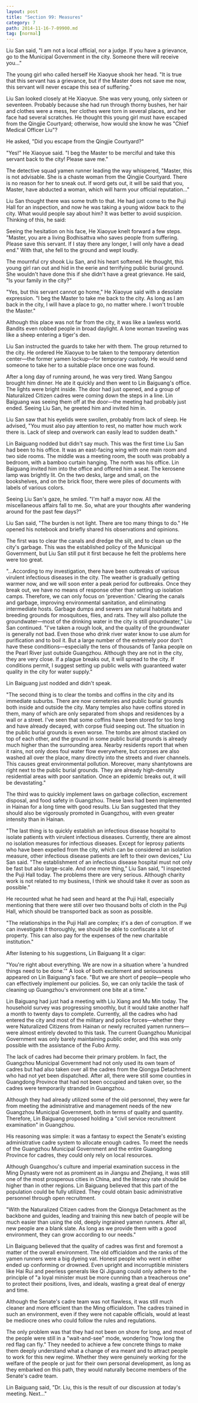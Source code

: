 ```yaml
---
layout: post
title: "Section 99: Measures"
category: 7
path: 2014-11-16-7-09900.md
tag: [normal]
---
```


Liu San said, "I am not a local official, nor a judge. If you have a grievance, go to the Municipal Government in the city. Someone there will receive you..."

The young girl who called herself He Xiaoyue shook her head. "It is true that this servant has a grievance, but if the Master does not save me now, this servant will never escape this sea of suffering."

Liu San looked closely at He Xiaoyue. She was very young, only sixteen or seventeen. Probably because she had run through thorny bushes, her hair and clothes were a mess, her clothes were torn in several places, and her face had several scratches. He thought this young girl must have escaped from the Qingjie Courtyard; otherwise, how would she know he was "Chief Medical Officer Liu"?

He asked, "Did you escape from the Qingjie Courtyard?"

"Yes!" He Xiaoyue said. "I beg the Master to be merciful and take this servant back to the city! Please save me."

The detective squad yamen runner leading the way whispered, "Master, this is not advisable. She is a chaste woman from the Qingjie Courtyard. There is no reason for her to sneak out. If word gets out, it will be said that you, Master, have abducted a woman, which will harm your official reputation..."

Liu San thought there was some truth to that. He had just come to the Puji Hall for an inspection, and now he was taking a young widow back to the city. What would people say about him? It was better to avoid suspicion. Thinking of this, he said:

Seeing the hesitation on his face, He Xiaoyue knelt forward a few steps. "Master, you are a living Bodhisattva who saves people from suffering. Please save this servant. If I stay there any longer, I will only have a dead end." With that, she fell to the ground and wept loudly.

The mournful cry shook Liu San, and his heart softened. He thought, this young girl ran out and hid in the eerie and terrifying public burial ground. She wouldn't have done this if she didn't have a great grievance. He said, "Is your family in the city?"

"Yes, but this servant cannot go home," He Xiaoyue said with a desolate expression. "I beg the Master to take me back to the city. As long as I am back in the city, I will have a place to go, no matter where. I won't trouble the Master."

Although this place was not far from the city, it was like a lawless world. Bandits even robbed people in broad daylight. A lone woman traveling was like a sheep entering a tiger's den.

Liu San instructed the guards to take her with them. The group returned to the city. He ordered He Xiaoyue to be taken to the temporary detention center—the former yamen lockup—for temporary custody. He would send someone to take her to a suitable place once one was found.

After a long day of running around, he was very tired. Wang Sangou brought him dinner. He ate it quickly and then went to Lin Baiguang's office. The lights were bright inside. The door had just opened, and a group of Naturalized Citizen cadres were coming down the steps in a line. Lin Baiguang was seeing them off at the door—the meeting had probably just ended. Seeing Liu San, he greeted him and invited him in.

Liu San saw that his eyelids were swollen, probably from lack of sleep. He advised, "You must also pay attention to rest, no matter how much work there is. Lack of sleep and overwork can easily lead to sudden death."

Lin Baiguang nodded but didn't say much. This was the first time Liu San had been to his office. It was an east-facing wing with one main room and two side rooms. The middle was a meeting room, the south was probably a bedroom, with a bamboo curtain hanging. The north was his office. Lin Baiguang invited him into the office and offered him a seat. The kerosene lamp was brightly lit. On the two desks, large and small, on the bookshelves, and on the brick floor, there were piles of documents with labels of various colors.

Seeing Liu San's gaze, he smiled. "I'm half a mayor now. All the miscellaneous affairs fall to me. So, what are your thoughts after wandering around for the past few days?"

Liu San said, "The burden is not light. There are too many things to do." He opened his notebook and briefly shared his observations and opinions.

The first was to clear the canals and dredge the silt, and to clean up the city's garbage. This was the established policy of the Municipal Government, but Liu San still put it first because he felt the problems here were too great.

"...According to my investigation, there have been outbreaks of various virulent infectious diseases in the city. The weather is gradually getting warmer now, and we will soon enter a peak period for outbreaks. Once they break out, we have no means of response other than setting up isolation camps. Therefore, we can only focus on 'prevention.' Clearing the canals and garbage, improving environmental sanitation, and eliminating intermediate hosts. Garbage dumps and sewers are natural habitats and breeding grounds for mosquitoes, flies, and rats. They will also pollute the groundwater—most of the drinking water in the city is still groundwater," Liu San continued. "I've taken a rough look, and the quality of the groundwater is generally not bad. Even those who drink river water know to use alum for purification and to boil it. But a large number of the extremely poor don't have these conditions—especially the tens of thousands of Tanka people on the Pearl River just outside Guangzhou. Although they are not in the city, they are very close. If a plague breaks out, it will spread to the city. If conditions permit, I suggest setting up public wells with guaranteed water quality in the city for water supply."

Lin Baiguang just nodded and didn't speak.

"The second thing is to clear the tombs and coffins in the city and its immediate suburbs. There are now cemeteries and public burial grounds both inside and outside the city. Many temples also have coffins stored in them, many of which are only separated from shops and residences by a wall or a street. I've seen that some coffins have been stored for too long and have already decayed, with corpse fluid seeping out. The situation in the public burial grounds is even worse. The tombs are almost stacked on top of each other, and the ground in some public burial grounds is already much higher than the surrounding area. Nearby residents report that when it rains, not only does foul water flow everywhere, but corpses are also washed all over the place, many directly into the streets and river channels. This causes great environmental pollution. Moreover, many shantytowns are right next to the public burial grounds. They are already high-density residential areas with poor sanitation. Once an epidemic breaks out, it will be devastating."

The third was to quickly implement laws on garbage collection, excrement disposal, and food safety in Guangzhou. These laws had been implemented in Hainan for a long time with good results. Liu San suggested that they should also be vigorously promoted in Guangzhou, with even greater intensity than in Hainan.

"The last thing is to quickly establish an infectious disease hospital to isolate patients with virulent infectious diseases. Currently, there are almost no isolation measures for infectious diseases. Except for leprosy patients who have been expelled from the city, which can be considered an isolation measure, other infectious disease patients are left to their own devices," Liu San said. "The establishment of an infectious disease hospital must not only be fast but also large-scale. And one more thing," Liu San said, "I inspected the Puji Hall today. The problems there are very serious. Although charity work is not related to my business, I think we should take it over as soon as possible."

He recounted what he had seen and heard at the Puji Hall, especially mentioning that there were still over two thousand bolts of cloth in the Puji Hall, which should be transported back as soon as possible.

"The relationships in the Puji Hall are complex; it's a den of corruption. If we can investigate it thoroughly, we should be able to confiscate a lot of property. This can also pay for the expenses of the new charitable institution."

After listening to his suggestions, Lin Baiguang lit a cigar:

"You're right about everything. We are now in a situation where 'a hundred things need to be done.'" A look of both excitement and seriousness appeared on Lin Baiguang's face. "But we are short of people—people who can effectively implement our policies. So, we can only tackle the task of cleaning up Guangzhou's environment one bite at a time."

Lin Baiguang had just had a meeting with Liu Xiang and Mu Min today. The household survey was progressing smoothly, but it would take another half a month to twenty days to complete. Currently, all the cadres who had entered the city and most of the military and police forces—whether they were Naturalized Citizens from Hainan or newly recruited yamen runners—were almost entirely devoted to this task. The current Guangzhou Municipal Government was only barely maintaining public order, and this was only possible with the assistance of the Fubo Army.

The lack of cadres had become their primary problem. In fact, the Guangzhou Municipal Government had not only used its own team of cadres but had also taken over all the cadres from the Qiongya Detachment who had not yet been dispatched. After all, there were still some counties in Guangdong Province that had not been occupied and taken over, so the cadres were temporarily stranded in Guangzhou.

Although they had already utilized some of the old personnel, they were far from meeting the administrative and management needs of the new Guangzhou Municipal Government, both in terms of quality and quantity. Therefore, Lin Baiguang proposed holding a "civil service recruitment examination" in Guangzhou.

His reasoning was simple: it was a fantasy to expect the Senate's existing administrative cadre system to allocate enough cadres. To meet the needs of the Guangzhou Municipal Government and the entire Guangdong Province for cadres, they could only rely on local resources.

Although Guangzhou's culture and imperial examination success in the Ming Dynasty were not as prominent as in Jiangsu and Zhejiang, it was still one of the most prosperous cities in China, and the literacy rate should be higher than in other regions. Lin Baiguang believed that this part of the population could be fully utilized. They could obtain basic administrative personnel through open recruitment.

"With the Naturalized Citizen cadres from the Qiongya Detachment as the backbone and guides, leading and training this new batch of people will be much easier than using the old, deeply ingrained yamen runners. After all, new people are a blank slate. As long as we provide them with a good environment, they can grow according to our needs."

Lin Baiguang believed that the quality of cadres was first and foremost a matter of the overall environment. The old officialdom and the ranks of the yamen runners were a big dyeing vat. Honest people who went in either ended up conforming or drowned. Even upright and incorruptible ministers like Hai Rui and peerless generals like Qi Jiguang could only adhere to the principle of "a loyal minister must be more cunning than a treacherous one" to protect their positions, lives, and ideals, wasting a great deal of energy and time.

Although the Senate's cadre team was not flawless, it was still much cleaner and more efficient than the Ming officialdom. The cadres trained in such an environment, even if they were not capable officials, would at least be mediocre ones who could follow the rules and regulations.

The only problem was that they had not been on shore for long, and most of the people were still in a "wait-and-see" mode, wondering "how long the red flag can fly." They needed to achieve a few concrete things to make them deeply understand what a change of era meant and to attract people to work for this new regime. Whether they were genuinely working for the welfare of the people or just for their own personal development, as long as they embarked on this path, they would naturally become members of the Senate's cadre team.

Lin Baiguang said, "Dr. Liu, this is the result of our discussion at today's meeting. Next..."